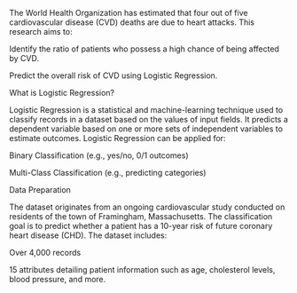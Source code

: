 The World Health Organization has estimated that four out of five cardiovascular disease (CVD) deaths are due to heart attacks. This research aims to:

Identify the ratio of patients who possess a high chance of being affected by CVD.

Predict the overall risk of CVD using Logistic Regression.

What is Logistic Regression?

Logistic Regression is a statistical and machine-learning technique used to classify records in a dataset based on the values of input fields. It predicts a dependent variable based on one or more sets of independent variables to estimate outcomes. Logistic Regression can be applied for:

Binary Classification (e.g., yes/no, 0/1 outcomes)

Multi-Class Classification (e.g., predicting categories)

Data Preparation

The dataset originates from an ongoing cardiovascular study conducted on residents of the town of Framingham, Massachusetts. The classification goal is to predict whether a patient has a 10-year risk of future coronary heart disease (CHD). The dataset includes:

Over 4,000 records

15 attributes detailing patient information such as age, cholesterol levels, blood pressure, and more.
